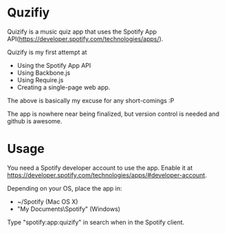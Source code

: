 Quzifiy
=======
Quizify is a music quiz app that uses the Spotify App API(https://developer.spotify.com/technologies/apps/).

Quizify is my first attempt at 

* Using the Spotify App API
* Using Backbone.js
* Using Require.js
* Creating a single-page web app.

The above is basically my excuse for any short-comings :P

The app is nowhere near being finalized, but version control is needed and github is awesome.

# Usage

You need a Spotify developer account to use the app. Enable it at https://developer.spotify.com/technologies/apps/#developer-account.

Depending on your OS, place the app in:

* ~/Spotify (Mac OS X)
* "My Documents\Spotify" (Windows)

Type "spotify:app:quizify" in search when in the Spotify client.